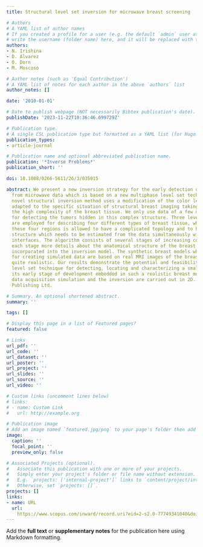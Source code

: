 ```yaml
---
title: Structural level set inversion for microwave breast screening

# Authors
# A YAML list of author names
# If you created a profile for a user (e.g. the default `admin` user at `content/authors/admin/`), 
# write the username (folder name) here, and it will be replaced with their full name and linked to their profile.
authors:
- N. Irishina
- D. Álvarez
- O. Dorn
- M. Moscoso

# Author notes (such as 'Equal Contribution')
# A YAML list of notes for each author in the above `authors` list
author_notes: []

date: '2010-01-01'

# Date to publish webpage (NOT necessarily Bibtex publication's date).
publishDate: '2023-11-22T10:36:46.699729Z'

# Publication type.
# A single CSL publication type but formatted as a YAML list (for Hugo requirements).
publication_types:
- article-journal

# Publication name and optional abbreviated publication name.
publication: '*Inverse Problems*'
publication_short: ''

doi: 10.1088/0266-5611/26/3/035015

abstract: We present a new inversion strategy for the early detection of breast cancer
  from microwave data which is based on a new multiphase level set technique. This
  novel structural inversion method uses a modification of the color level set technique
  adapted to the specific situation of structural breast imaging taking into account
  the high complexity of the breast tissue. We only use data of a few microwave frequencies
  for detecting the tumors hidden in this complex structure. Three level set functions
  are employed for describing four different types of breast tissue, where each of
  these four regions is allowed to have a complicated topology and to have an interior
  structure which needs to be estimated from the data simultaneously with the region
  interfaces. The algorithm consists of several stages of increasing complexity. In
  each stage more details about the anatomical structure of the breast interior is
  incorporated into the inversion model. The synthetic breast models which are used
  for creating simulated data are based on real MRI images of the breast and are therefore
  quite realistic. Our results demonstrate the potential and feasibility of the proposed
  level set technique for detecting, locating and characterizing a small tumor in
  its early stage of development embedded in such a realistic breast model. Both the
  data acquisition simulation and the inversion are carried out in 2D. © 2010 IOP
  Publishing Ltd.

# Summary. An optional shortened abstract.
summary: ''

tags: []

# Display this page in a list of Featured pages?
featured: false

# Links
url_pdf: ''
url_code: ''
url_dataset: ''
url_poster: ''
url_project: ''
url_slides: ''
url_source: ''
url_video: ''

# Custom links (uncomment lines below)
# links:
# - name: Custom Link
#   url: http://example.org

# Publication image
# Add an image named `featured.jpg/png` to your page's folder then add a caption below.
image:
  caption: ''
  focal_point: ''
  preview_only: false

# Associated Projects (optional).
#   Associate this publication with one or more of your projects.
#   Simply enter your project's folder or file name without extension.
#   E.g. `projects: ['internal-project']` links to `content/project/internal-project/index.md`.
#   Otherwise, set `projects: []`.
projects: []
links:
- name: URL
  url: 
    https://www.scopus.com/inward/record.uri?eid=2-s2.0-77749341040&doi=10.1088%2f0266-5611%2f26%2f3%2f035015&partnerID=40&md5=dae9f0b33f0702d1c74883c0b939b15a
---
```


Add the **full text** or **supplementary notes** for the publication here using Markdown formatting.
